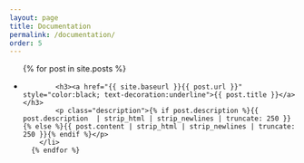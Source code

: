 ```yaml
---
layout: page
title: Documentation
permalink: /documentation/
order: 5
---
```


<ul class="posts-in-list">
      {% for post in site.posts %}
        <li class="post-list">
            <!--    <span class="date">{{ post.date | date: '%B %d, %Y' }}</span>  -->

            <h3><a href="{{ site.baseurl }}{{ post.url }}" style="color:black; text-decoration:underline">{{ post.title }}</a></h3>
            <p class="description">{% if post.description %}{{ post.description  | strip_html | strip_newlines | truncate: 250 }}{% else %}{{ post.content | strip_html | strip_newlines | truncate: 250 }}{% endif %}</p>
        </li>
      {% endfor %}
</ul>
